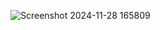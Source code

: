 ![Screenshot 2024-11-28 165809](https://github.com/user-attachments/assets/d07ab76a-a6e4-4200-bcfd-62eda1fd0b09)
